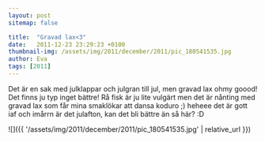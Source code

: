 ```yaml
---
layout: post
sitemap: false

title:  "Gravad lax<3"
date:   2011-12-23 23:29:23 +0100
thumbnail-img: /assets/img/2011/december/2011/pic_180541535.jpg
author: Eva
tags: [2011]
---
```


Det är en sak med julklappar och julgran till jul, men gravad lax ohmy goood! Det finns ju typ inget bättre! Rå fisk är ju lite vulgärt men det är nånting med gravad lax som får mina smaklökar att dansa koduro ;) heheee det är gott iaf och imårrn är det julafton, kan det bli bättre än så här? :D

![]({{ '/assets/img/2011/december/2011/pic_180541535.jpg'  | relative_url }})

